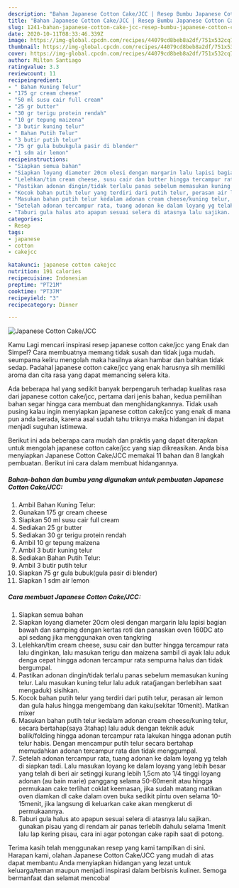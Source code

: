 ```yaml
---
description: "Bahan Japanese Cotton Cake/JCC | Resep Bumbu Japanese Cotton Cake/JCC Yang Mudah Dan Praktis"
title: "Bahan Japanese Cotton Cake/JCC | Resep Bumbu Japanese Cotton Cake/JCC Yang Mudah Dan Praktis"
slug: 1241-bahan-japanese-cotton-cake-jcc-resep-bumbu-japanese-cotton-cake-jcc-yang-mudah-dan-praktis
date: 2020-10-11T08:33:46.339Z
image: https://img-global.cpcdn.com/recipes/44079cd8beb8a2df/751x532cq70/japanese-cotton-cakejcc-foto-resep-utama.jpg
thumbnail: https://img-global.cpcdn.com/recipes/44079cd8beb8a2df/751x532cq70/japanese-cotton-cakejcc-foto-resep-utama.jpg
cover: https://img-global.cpcdn.com/recipes/44079cd8beb8a2df/751x532cq70/japanese-cotton-cakejcc-foto-resep-utama.jpg
author: Milton Santiago
ratingvalue: 3.3
reviewcount: 11
recipeingredient:
- " Bahan Kuning Telur"
- "175 gr cream cheese"
- "50 ml susu cair full cream"
- "25 gr butter"
- "30 gr terigu protein rendah"
- "10 gr tepung maizena"
- "3 butir kuning telur"
- " Bahan Putih Telur"
- "3 butir putih telur"
- "75 gr gula bubukgula pasir di blender"
- "1 sdm air lemon"
recipeinstructions:
- "Siapkan semua bahan"
- "Siapkan loyang diameter 20cm olesi dengan margarin lalu lapisi bagian bawah dan samping dengan kertas roti dan panaskan oven 160DC ato api sedang jika menggunakan oven tangkring"
- "Lelehkan/tim cream cheese, susu cair dan butter hingga tercampur rata lalu dinginkan, lalu masukan terigu dan maizena sambil di ayak lalu aduk denga cepat hingga adonan tercampur rata sempurna halus dan tidak bergumpal."
- "Pastikan adonan dingin/tidak terlalu panas sebelum memasukan kuning telur. Lalu masukan kuning telur lalu aduk rata(jangan berlebihan saat mengaduk) sisihkan."
- "Kocok bahan putih telur yang terdiri dari putih telur, perasan air lemon dan gula halus hingga mengembang dan kaku(sekitar 10menit). Matikan mixer"
- "Masukan bahan putih telur kedalam adonan cream cheese/kuning telur, secara bertahap(saya 3tahap) lalu aduk dengan teknik aduk balik/folding hingga adonan tercampur rata lakukan hingga adonan putih telur habis. Dengan mencampur putih telur secara bertahap memudahkan adonan tercampur rata dan tidak menggumpal."
- "Setelah adonan tercampur rata, tuang adonan ke dalam loyang yg telah di siapkan tadi. Lalu masukan loyang ke dalam loyang yang lebih besar yang telah di beri air setinggi kurang lebih 1,5cm ato 1/4 tinggi loyang adonan (au bain marie) panggang selama 50-60menit atau hingga permukaan cake terlihat coklat keemasan, jika sudah matang matikan oven diamkan dl cake dalam oven buka sedikit pintu oven selama 10-15menit, jika langsung di keluarkan cake akan mengkerut di permukaannya."
- "Taburi gula halus ato apapun sesuai selera di atasnya lalu sajikan. gunakan pisau yang di rendam air panas terlebih dahulu selama 1menit lalu lap kering pisau, cara ini agar potongan cake rapih saat di potong."
categories:
- Resep
tags:
- japanese
- cotton
- cakejcc

katakunci: japanese cotton cakejcc 
nutrition: 191 calories
recipecuisine: Indonesian
preptime: "PT21M"
cooktime: "PT37M"
recipeyield: "3"
recipecategory: Dinner

---
```



![Japanese Cotton Cake/JCC](https://img-global.cpcdn.com/recipes/44079cd8beb8a2df/751x532cq70/japanese-cotton-cakejcc-foto-resep-utama.jpg)

Kamu Lagi mencari inspirasi resep japanese cotton cake/jcc yang Enak dan Simpel? Cara membuatnya memang tidak susah dan tidak juga mudah. seumpama keliru mengolah maka hasilnya akan hambar dan bahkan tidak sedap. Padahal japanese cotton cake/jcc yang enak harusnya sih memiliki aroma dan cita rasa yang dapat memancing selera kita.



Ada beberapa hal yang sedikit banyak berpengaruh terhadap kualitas rasa dari japanese cotton cake/jcc, pertama dari jenis bahan, kedua pemilihan bahan segar hingga cara membuat dan menghidangkannya. Tidak usah pusing kalau ingin menyiapkan japanese cotton cake/jcc yang enak di mana pun anda berada, karena asal sudah tahu triknya maka hidangan ini dapat menjadi suguhan istimewa.


Berikut ini ada beberapa cara mudah dan praktis yang dapat diterapkan untuk mengolah japanese cotton cake/jcc yang siap dikreasikan. Anda bisa menyiapkan Japanese Cotton Cake/JCC memakai 11 bahan dan 8 langkah pembuatan. Berikut ini cara dalam membuat hidangannya.

<!--inarticleads1-->

##### Bahan-bahan dan bumbu yang digunakan untuk pembuatan Japanese Cotton Cake/JCC:

1. Ambil  Bahan Kuning Telur:
1. Gunakan 175 gr cream cheese
1. Siapkan 50 ml susu cair full cream
1. Sediakan 25 gr butter
1. Sediakan 30 gr terigu protein rendah
1. Ambil 10 gr tepung maizena
1. Ambil 3 butir kuning telur
1. Sediakan  Bahan Putih Telur:
1. Ambil 3 butir putih telur
1. Siapkan 75 gr gula bubuk(gula pasir di blender)
1. Siapkan 1 sdm air lemon




<!--inarticleads2-->

##### Cara membuat Japanese Cotton Cake/JCC:

1. Siapkan semua bahan
1. Siapkan loyang diameter 20cm olesi dengan margarin lalu lapisi bagian bawah dan samping dengan kertas roti dan panaskan oven 160DC ato api sedang jika menggunakan oven tangkring
1. Lelehkan/tim cream cheese, susu cair dan butter hingga tercampur rata lalu dinginkan, lalu masukan terigu dan maizena sambil di ayak lalu aduk denga cepat hingga adonan tercampur rata sempurna halus dan tidak bergumpal.
1. Pastikan adonan dingin/tidak terlalu panas sebelum memasukan kuning telur. Lalu masukan kuning telur lalu aduk rata(jangan berlebihan saat mengaduk) sisihkan.
1. Kocok bahan putih telur yang terdiri dari putih telur, perasan air lemon dan gula halus hingga mengembang dan kaku(sekitar 10menit). Matikan mixer
1. Masukan bahan putih telur kedalam adonan cream cheese/kuning telur, secara bertahap(saya 3tahap) lalu aduk dengan teknik aduk balik/folding hingga adonan tercampur rata lakukan hingga adonan putih telur habis. Dengan mencampur putih telur secara bertahap memudahkan adonan tercampur rata dan tidak menggumpal.
1. Setelah adonan tercampur rata, tuang adonan ke dalam loyang yg telah di siapkan tadi. Lalu masukan loyang ke dalam loyang yang lebih besar yang telah di beri air setinggi kurang lebih 1,5cm ato 1/4 tinggi loyang adonan (au bain marie) panggang selama 50-60menit atau hingga permukaan cake terlihat coklat keemasan, jika sudah matang matikan oven diamkan dl cake dalam oven buka sedikit pintu oven selama 10-15menit, jika langsung di keluarkan cake akan mengkerut di permukaannya.
1. Taburi gula halus ato apapun sesuai selera di atasnya lalu sajikan. gunakan pisau yang di rendam air panas terlebih dahulu selama 1menit lalu lap kering pisau, cara ini agar potongan cake rapih saat di potong.




Terima kasih telah menggunakan resep yang kami tampilkan di sini. Harapan kami, olahan Japanese Cotton Cake/JCC yang mudah di atas dapat membantu Anda menyiapkan hidangan yang lezat untuk keluarga/teman maupun menjadi inspirasi dalam berbisnis kuliner. Semoga bermanfaat dan selamat mencoba!
